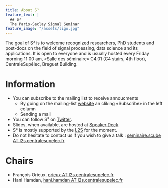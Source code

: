 ```yaml
---
title: About S³
feature_text: |
  ## S³
  The Paris-Saclay Signal Seminar
feature_image: "/assets/ligo.jpg"
---
```


The goal of S³ is to welcome recognized researchers, PhD students and post-docs
on the field of signal processing, data science and its applications. It is open
to everyone and is usually hosted every Friday morning 11:00 am, «Salle des
séminaire» C4.01 (C4 stairs, 4th floor), CentraleSupélec, Breguet Building.

<!-- Coffee and croissants before each seminar. -->

# Information

- You can subscribe to the mailing list to receive annoucments
  - By going on the mailing-list [website](https://listes.centralesupelec.fr/wws/info/s3.seminar) an cliking «Subscribe» in the left column
  - Sending a mail
- You can follow S³ on  [Twitter](https://twitter.com/s3_seminar).
- Slides, when available, are hosted at [Speaker Deck](https://speakerdeck.com/s3_seminar).
- S³ is mostly supported by the [L2S](https://www.l2s.centralesupelec.fr/) for the moment.
- Do not hesitate to contact us if you wish to give a talk : [seminaire.scube AT l2s.centralesupelec.fr](mailto:seminaire.scube@l2s.centralesupelec.fr)

# Chairs

- François Orieux, [orieux AT l2s.centralesupelec.fr](mailto:orieux@l2s.centralesupelec.fr)
- Hani Hamdan, [hani.hamdan AT l2s.centralesupelec.fr](mailto:hani.hamdan@l2s.centralesupelec.fr)
